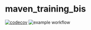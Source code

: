 # maven_training_bis

[![codecov](https://codecov.io/gh/Tom-snh/maven_training/branch/main/graph/badge.svg?token=8PKDQJ1VNF)](https://codecov.io/gh/Tom-snh/maven_training)
![example workflow](https://github.com/Tom-snh/maven_training/actions/workflows/build.yml/badge.svg)
